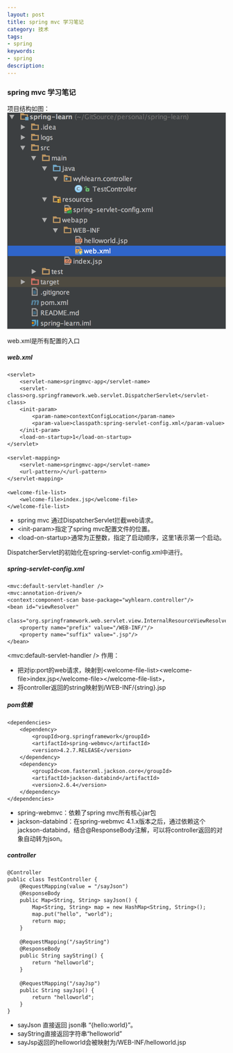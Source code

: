```yaml
---
layout: post
title: spring mvc 学习笔记
category: 技术
tags: 
- spring
keywords: 
- spring 
description:
---
```


### spring mvc 学习笔记
项目结构如图：
![项目结构](https://github.com/qhdwhy184/qhdwhy184.github.io/blob/master/_posts/pictures/%E9%A1%B9%E7%9B%AE%E7%BB%93%E6%9E%84%E5%9B%BE.png?raw=true)

web.xml是所有配置的入口

##### web.xml

```
<servlet>
    <servlet-name>springmvc-app</servlet-name>
    <servlet-class>org.springframework.web.servlet.DispatcherServlet</servlet-class>
    <init-param>
        <param-name>contextConfigLocation</param-name>
        <param-value>classpath:spring-servlet-config.xml</param-value>
    </init-param>
    <load-on-startup>1</load-on-startup>
</servlet>
 
<servlet-mapping>
    <servlet-name>springmvc-app</servlet-name>
    <url-pattern>/</url-pattern>
</servlet-mapping>
 
<welcome-file-list>
    <welcome-file>index.jsp</welcome-file>
</welcome-file-list>
```

- spring mvc 通过DispatcherServlet拦截web请求。
- &lt;init-param&gt;指定了spring mvc配置文件的位置。
- &lt;load-on-startup&gt;通常为正整数，指定了启动顺序，这里1表示第一个启动。

DispatcherServlet的初始化在spring-servlet-config.xml中进行。
##### spring-servlet-config.xml

```
<mvc:default-servlet-handler />
<mvc:annotation-driven/>
<context:component-scan base-package="wyhlearn.controller"/>
<bean id="viewResolver"
      class="org.springframework.web.servlet.view.InternalResourceViewResolver">
    <property name="prefix" value="/WEB-INF/"/>
    <property name="suffix" value=".jsp"/>
</bean>
```

&lt;mvc:default-servlet-handler /&gt; 作用：

- 把对ip:port的web请求，映射到&lt;welcome-file-list&gt;&lt;welcome-file&gt;index.jsp&lt;/welcome-file&gt;&lt;/welcome-file-list&gt;，
- 将controller返回的string映射到/WEB-INF/{string}.jsp

##### pom依赖

```
<dependencies>
    <dependency>
        <groupId>org.springframework</groupId>
        <artifactId>spring-webmvc</artifactId>
        <version>4.2.7.RELEASE</version>
    </dependency>
    <dependency>
        <groupId>com.fasterxml.jackson.core</groupId>
        <artifactId>jackson-databind</artifactId>
        <version>2.6.4</version>
    </dependency>
</dependencies>
```

- spring-webmvc：依赖了spring mvc所有核心jar包
- jackson-databind：在spring-webmvc 4.1.x版本之后，通过依赖这个jackson-databind，结合@ResponseBody注解，可以将controller返回的对象自动转为json。

##### controller

```
@Controller
public class TestController {
    @RequestMapping(value = "/sayJson")
    @ResponseBody
    public Map<String, String> sayJson() {
        Map<String, String> map = new HashMap<String, String>();
        map.put("hello", "world");
        return map;
    }
 
    @RequestMapping("/sayString")
    @ResponseBody
    public String sayString() {
        return "helloworld";
    }
 
    @RequestMapping("/sayJsp")
    public String sayJsp() {
        return "helloworld";
    }
}
```

- sayJson 直接返回 json串 “{hello:world}”。
- sayString直接返回字符串“helloworld”
- sayJsp返回的helloworld会被映射为/WEB-INF/helloworld.jsp